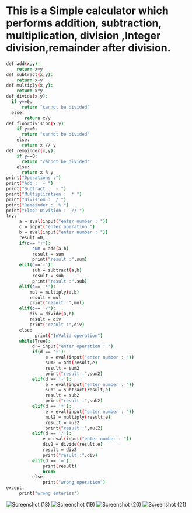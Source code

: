 # This is a Simple calculator which performs addition, subtraction, multiplication, division ,Integer division,remainder after division.
```bash
def add(x,y):
    return x+y
def subtract(x,y):
    return x-y
def multiply(x,y):
    return x*y
def divide(x,y):    
  if y==0:
      return "cannot be divided"
  else:
       return x/y
def floordivision(x,y):
    if y==0:
      return "cannot be divided"
    else:
      return x // y
def remainder(x,y):
    if y==0:
      return "cannot be divided"
    else:
      return x % y
print("Operations :")
print("Add :  + ")
print("Subtract :  - ")
print("Multiplication :  * ")
print("Division :  / ")
print("Remainder :  % ")
print("Floor Division :  // ")
try:
     a = eval(input("enter number : "))
     c = input("enter operation ")
     b = eval(input("enter number : "))
     result =0;
     if(c== "+"):
          sum = add(a,b)
          result = sum
          print("result :",sum)
     elif(c=='-'):
          sub = subtract(a,b)
          result = sub
          print("result :",sub)
     elif(c== '*'):
         mul = multiply(a,b)
         result = mul
         print("result :",mul)
     elif(c== '/'):
         div = divide(a,b)
         result = div
         print("result :",div)
     else:
           print("InValid operation")
     while(True):
          d = input("enter operation : ")
          if(d == '+'):
               e = eval(input("enter number : "))
               sum2 = add(result,e)
               result = sum2
               print("result :",sum2)
          elif(d == '-'):
               e = eval(input("enter number : "))
               sub2 = subtract(result,e)
               result = sub2
               print("result :",sub2)
          elif(d == '*'):
               e = eval(input("enter number : "))
               mul2 = multiply(result,e)
               result = mul2
               print("result :",mul2)
          elif(d == '/'):
              e = eval(input("enter number : "))
              div2 = divide(result,e)
              result = div2
              print("result :",div)
          elif(d == '='):
              print(result)
              break
          else:
              print("wrong operation")
except:
     print("wrong enteries")
```
![Screenshot (18)](https://github.com/user-attachments/assets/e4a3540a-5264-43c3-a4c9-1157f7b751e8)
![Screenshot (19)](https://github.com/user-attachments/assets/f149b7e1-99fa-478c-9e64-bb199e1b1243)
![Screenshot (20)](https://github.com/user-attachments/assets/70434bf5-2134-4808-84cc-c3c155bf1368)
![Screenshot (21)](https://github.com/user-attachments/assets/1dc418db-0866-4b8d-a07e-32cd422f91a7)


   
